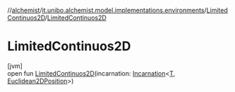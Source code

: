 //[alchemist](../../../index.md)/[it.unibo.alchemist.model.implementations.environments](../index.md)/[LimitedContinuos2D](index.md)/[LimitedContinuos2D](-limited-continuos2-d.md)

# LimitedContinuos2D

[jvm]\
open fun [LimitedContinuos2D](-limited-continuos2-d.md)(incarnation: [Incarnation](../../it.unibo.alchemist.model.interfaces/-incarnation/index.md)<[T](../../it.unibo.alchemist.model.implementations.linkingrules/-connection-beam/index.md), [Euclidean2DPosition](../../it.unibo.alchemist.model.implementations.positions/-euclidean2-d-position/index.md)>)
